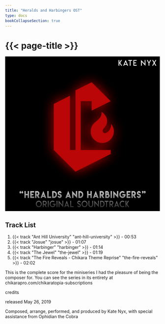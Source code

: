 ```yaml
---
title: "Heralds and Harbingers OST"
type: docs
bookCollapseSection: true
---
```

# {{< page-title >}}

![{{< page-title >}}](/heralds-and-harbingers-ost.jpg '{{< page-title >}}')

## Track List
1. {{< track "Ant Hill University" "ant-hill-university" >}} - 00:53
2. {{< track "Josue" "josue" >}} - 01:07
3. {{< track "Harbinger" "harbinger" >}} - 01:14
4. {{< track "The Jewel" "the-jewel" >}} - 01:19
5. {{< track "The Fire Reveals - Chikara Theme Reprise" "the-fire-reveals" >}} - 02:02

This is the complete score for the miniseries I had the pleasure of being the composer for. You can see the series in its entirety at chikarapro.com/chikaratopia-subscriptions

credits

released May 26, 2019

Composed, arrange, performed, and produced by Kate Nyx, with special assistance from Ophidian the Cobra
